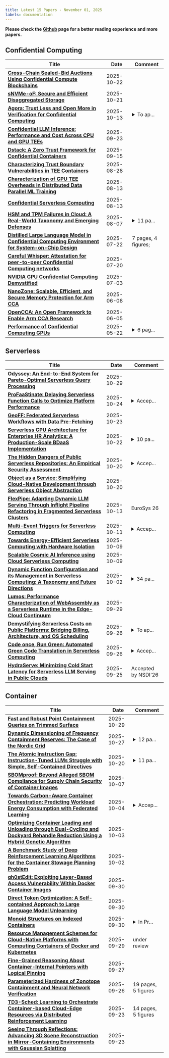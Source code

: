 ```yaml
---
title: Latest 15 Papers - November 01, 2025
labels: documentation
---
```

**Please check the [Github](https://github.com/zezhishao/MTS_Daily_ArXiv) page for a better reading experience and more papers.**

## Confidential Computing
| **Title** | **Date** | **Comment** |
| --- | --- | --- |
| **[Cross-Chain Sealed-Bid Auctions Using Confidential Compute Blockchains](http://arxiv.org/abs/2510.19491v1)** | 2025-10-22 |  |
| **[sNVMe-oF: Secure and Efficient Disaggregated Storage](http://arxiv.org/abs/2510.18756v1)** | 2025-10-21 |  |
| **[Agora: Trust Less and Open More in Verification for Confidential Computing](http://arxiv.org/abs/2407.15062v3)** | 2025-10-13 | <details><summary>To ap...</summary><p>To appear in OOPSLA 2025</p></details> |
| **[Confidential LLM Inference: Performance and Cost Across CPU and GPU TEEs](http://arxiv.org/abs/2509.18886v1)** | 2025-09-23 |  |
| **[Dstack: A Zero Trust Framework for Confidential Containers](http://arxiv.org/abs/2509.11555v1)** | 2025-09-15 |  |
| **[Characterizing Trust Boundary Vulnerabilities in TEE Containers](http://arxiv.org/abs/2508.20962v1)** | 2025-08-28 |  |
| **[Characterization of GPU TEE Overheads in Distributed Data Parallel ML Training](http://arxiv.org/abs/2501.11771v3)** | 2025-08-13 |  |
| **[Confidential Serverless Computing](http://arxiv.org/abs/2504.21518v3)** | 2025-08-13 |  |
| **[HSM and TPM Failures in Cloud: A Real-World Taxonomy and Emerging Defenses](http://arxiv.org/abs/2507.17655v2)** | 2025-08-07 | <details><summary>11 pa...</summary><p>11 pages, 2 Flowcharts, 2 Tables</p></details> |
| **[Distilled Large Language Model in Confidential Computing Environment for System-on-Chip Design](http://arxiv.org/abs/2507.16226v1)** | 2025-07-22 | 7 pages, 4 figures; |
| **[Careful Whisper: Attestation for peer-to-peer Confidential Computing networks](http://arxiv.org/abs/2507.14796v1)** | 2025-07-20 |  |
| **[NVIDIA GPU Confidential Computing Demystified](http://arxiv.org/abs/2507.02770v1)** | 2025-07-03 |  |
| **[NanoZone: Scalable, Efficient, and Secure Memory Protection for Arm CCA](http://arxiv.org/abs/2506.07034v1)** | 2025-06-08 |  |
| **[OpenCCA: An Open Framework to Enable Arm CCA Research](http://arxiv.org/abs/2506.05129v1)** | 2025-06-05 |  |
| **[Performance of Confidential Computing GPUs](http://arxiv.org/abs/2505.16501v1)** | 2025-05-22 | <details><summary>6 pag...</summary><p>6 pages, 7 tables. Accepted in conference IEEE ICDCS 2025</p></details> |

## Serverless
| **Title** | **Date** | **Comment** |
| --- | --- | --- |
| **[Odyssey: An End-to-End System for Pareto-Optimal Serverless Query Processing](http://arxiv.org/abs/2510.24307v2)** | 2025-10-29 |  |
| **[ProFaaStinate: Delaying Serverless Function Calls to Optimize Platform Performance](http://arxiv.org/abs/2309.15471v3)** | 2025-10-24 | <details><summary>Accep...</summary><p>Accepted for publication in Proc. of 9th International Workshop on Serverless Computing (WoSC 23)</p></details> |
| **[GeoFF: Federated Serverless Workflows with Data Pre-Fetching](http://arxiv.org/abs/2405.13594v2)** | 2025-10-23 |  |
| **[Serverless GPU Architecture for Enterprise HR Analytics: A Production-Scale BDaaS Implementation](http://arxiv.org/abs/2510.19689v1)** | 2025-10-22 | <details><summary>10 pa...</summary><p>10 pages, 7 figures, 4 tables. Accepted to IEEE BigData 2025</p></details> |
| **[The Hidden Dangers of Public Serverless Repositories: An Empirical Security Assessment](http://arxiv.org/abs/2510.17311v1)** | 2025-10-20 | <details><summary>Accep...</summary><p>Accepted at ESORICS 2025</p></details> |
| **[Object as a Service: Simplifying Cloud-Native Development through Serverless Object Abstraction](http://arxiv.org/abs/2408.04898v2)** | 2025-10-20 |  |
| **[FlexPipe: Adapting Dynamic LLM Serving Through Inflight Pipeline Refactoring in Fragmented Serverless Clusters](http://arxiv.org/abs/2510.11938v1)** | 2025-10-13 | EuroSys 26 |
| **[Multi-Event Triggers for Serverless Computing](http://arxiv.org/abs/2505.21199v3)** | 2025-10-11 | <details><summary>Accep...</summary><p>Accepted for publishing at IC2E'25</p></details> |
| **[Towards Energy-Efficient Serverless Computing with Hardware Isolation](http://arxiv.org/abs/2510.08180v1)** | 2025-10-09 |  |
| **[Scalable Cosmic AI Inference using Cloud Serverless Computing](http://arxiv.org/abs/2501.06249v3)** | 2025-10-09 |  |
| **[Dynamic Function Configuration and its Management in Serverless Computing: A Taxonomy and Future Directions](http://arxiv.org/abs/2510.02404v1)** | 2025-10-02 | <details><summary>34 pa...</summary><p>34 pages, 2 figures, 2 tables, journal</p></details> |
| **[Lumos: Performance Characterization of WebAssembly as a Serverless Runtime in the Edge-Cloud Continuum](http://arxiv.org/abs/2510.05118v1)** | 2025-09-29 |  |
| **[Demystifying Serverless Costs on Public Platforms: Bridging Billing, Architecture, and OS Scheduling](http://arxiv.org/abs/2506.01283v2)** | 2025-09-26 | <details><summary>To ap...</summary><p>To appear in the Proceedings of the Twenty-First European Conference on Computer Systems (EuroSys '26)</p></details> |
| **[Code once, Run Green: Automated Green Code Translation in Serverless Computing](http://arxiv.org/abs/2509.22068v1)** | 2025-09-26 | <details><summary>Accep...</summary><p>Accepted at IC2E 2025</p></details> |
| **[HydraServe: Minimizing Cold Start Latency for Serverless LLM Serving in Public Clouds](http://arxiv.org/abs/2502.15524v2)** | 2025-09-25 | Accepted by NSDI'26 |

## Container
| **Title** | **Date** | **Comment** |
| --- | --- | --- |
| **[Fast and Robust Point Containment Queries on Trimmed Surface](http://arxiv.org/abs/2510.25159v1)** | 2025-10-29 |  |
| **[Dynamic Dimensioning of Frequency Containment Reserves: The Case of the Nordic Grid](http://arxiv.org/abs/2411.11093v3)** | 2025-10-27 | <details><summary>12 pa...</summary><p>12 pages, 12 figures, Accepted for publication at IEEE Transactions on Power Systems</p></details> |
| **[The Atomic Instruction Gap: Instruction-Tuned LLMs Struggle with Simple, Self-Contained Directives](http://arxiv.org/abs/2510.17388v1)** | 2025-10-20 | <details><summary>11 pa...</summary><p>11 pages, 1 figure, 8 tables</p></details> |
| **[SBOMproof: Beyond Alleged SBOM Compliance for Supply Chain Security of Container Images](http://arxiv.org/abs/2510.05798v1)** | 2025-10-07 |  |
| **[Towards Carbon-Aware Container Orchestration: Predicting Workload Energy Consumption with Federated Learning](http://arxiv.org/abs/2510.03970v1)** | 2025-10-04 | <details><summary>Accep...</summary><p>Accepted to 2025 IEEE Smart World Congress (SWC 2025)</p></details> |
| **[Optimizing Container Loading and Unloading through Dual-Cycling and Dockyard Rehandle Reduction Using a Hybrid Genetic Algorithm](http://arxiv.org/abs/2406.08534v3)** | 2025-10-03 |  |
| **[A Benchmark Study of Deep Reinforcement Learning Algorithms for the Container Stowage Planning Problem](http://arxiv.org/abs/2510.02589v1)** | 2025-10-02 |  |
| **[gh0stEdit: Exploiting Layer-Based Access Vulnerability Within Docker Container Images](http://arxiv.org/abs/2506.08218v2)** | 2025-09-30 |  |
| **[Direct Token Optimization: A Self-contained Approach to Large Language Model Unlearning](http://arxiv.org/abs/2510.00125v1)** | 2025-09-30 |  |
| **[Monoid Structures on Indexed Containers](http://arxiv.org/abs/2509.25879v1)** | 2025-09-30 | <details><summary>In Pr...</summary><p>In Proceedings LSFA 2025, arXiv:2509.23739</p></details> |
| **[Resource Management Schemes for Cloud-Native Platforms with Computing Containers of Docker and Kubernetes](http://arxiv.org/abs/2010.10350v2)** | 2025-09-29 | under review |
| **[Fine-Grained Reasoning About Container-Internal Pointers with Logical Pinning](http://arxiv.org/abs/2509.23229v1)** | 2025-09-27 |  |
| **[Parameterized Hardness of Zonotope Containment and Neural Network Verification](http://arxiv.org/abs/2509.22849v1)** | 2025-09-26 | 19 pages, 5 figures |
| **[TD3-Sched: Learning to Orchestrate Container-based Cloud-Edge Resources via Distributed Reinforcement Learning](http://arxiv.org/abs/2509.18957v1)** | 2025-09-23 | 14 pages, 5 figures |
| **[Seeing Through Reflections: Advancing 3D Scene Reconstruction in Mirror-Containing Environments with Gaussian Splatting](http://arxiv.org/abs/2509.18956v1)** | 2025-09-23 |  |

